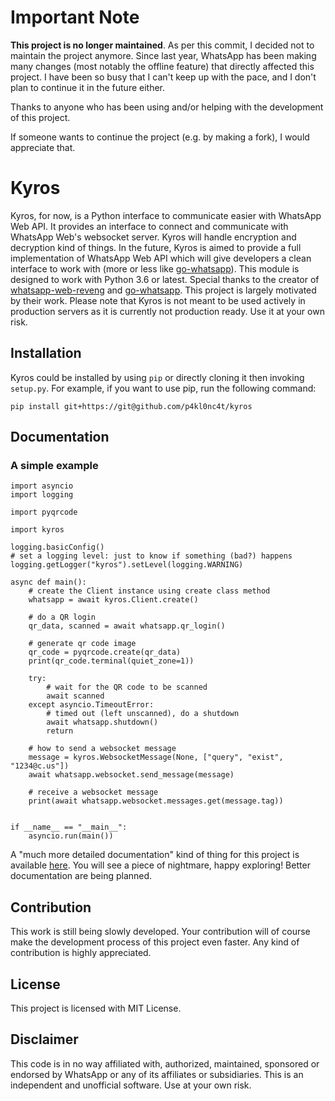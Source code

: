 # Important Note

**This project is no longer maintained**. As per this commit, I decided not to
maintain the project anymore. Since last year, WhatsApp has been making many
changes (most notably the offline feature) that directly affected this project.
I have been so busy that I can't keep up with the pace, and I don't plan to
continue it in the future either.

Thanks to anyone who has been using and/or helping with the development of this
project.

If someone wants to continue the project (e.g. by making a fork), I would
appreciate that.

# Kyros

Kyros, for now, is a Python interface to communicate easier with WhatsApp Web
API. It provides an interface to connect and communicate with WhatsApp Web's
websocket server. Kyros will handle encryption and decryption kind of things. In
the future, Kyros is aimed to provide a full implementation of WhatsApp Web API
which will give developers a clean interface to work with (more or less like
[go-whatsapp](https://github.com/Rhymen/go-whatsapp)). This module is designed
to work with Python 3.6 or latest. Special thanks to the creator of
[whatsapp-web-reveng](https://github.com/sigalor/whatsapp-web-reveng) and
[go-whatsapp](https://github.com/Rhymen/go-whatsapp). This project is largely
motivated by their work. Please note that Kyros is not meant to be used actively
in production servers as it is currently not production ready. Use it at your
own risk.

## Installation

Kyros could be installed by using `pip` or directly cloning it then invoking
`setup.py`. For example, if you want to use pip, run the following command:

    pip install git+https://git@github.com/p4kl0nc4t/kyros

## Documentation

### A simple example

``` {.python}
import asyncio
import logging

import pyqrcode

import kyros

logging.basicConfig()
# set a logging level: just to know if something (bad?) happens
logging.getLogger("kyros").setLevel(logging.WARNING)

async def main():
    # create the Client instance using create class method
    whatsapp = await kyros.Client.create()

    # do a QR login
    qr_data, scanned = await whatsapp.qr_login()

    # generate qr code image
    qr_code = pyqrcode.create(qr_data)
    print(qr_code.terminal(quiet_zone=1))

    try:
        # wait for the QR code to be scanned
        await scanned
    except asyncio.TimeoutError:
        # timed out (left unscanned), do a shutdown
        await whatsapp.shutdown()
        return

    # how to send a websocket message
    message = kyros.WebsocketMessage(None, ["query", "exist", "1234@c.us"])
    await whatsapp.websocket.send_message(message)

    # receive a websocket message
    print(await whatsapp.websocket.messages.get(message.tag))


if __name__ == "__main__":
    asyncio.run(main())
```

A "much more detailed documentation" kind of thing for this project is available
[here](https://p4kl0nc4t.github.io/kyros/). You will see a piece of nightmare,
happy exploring! Better documentation are being planned.

## Contribution

This work is still being slowly developed. Your contribution will of course make
the development process of this project even faster. Any kind of contribution is
highly appreciated.

## License

This project is licensed with MIT License.

## Disclaimer

This code is in no way affiliated with, authorized, maintained, sponsored or
endorsed by WhatsApp or any of its affiliates or subsidiaries. This is an
independent and unofficial software. Use at your own risk.
